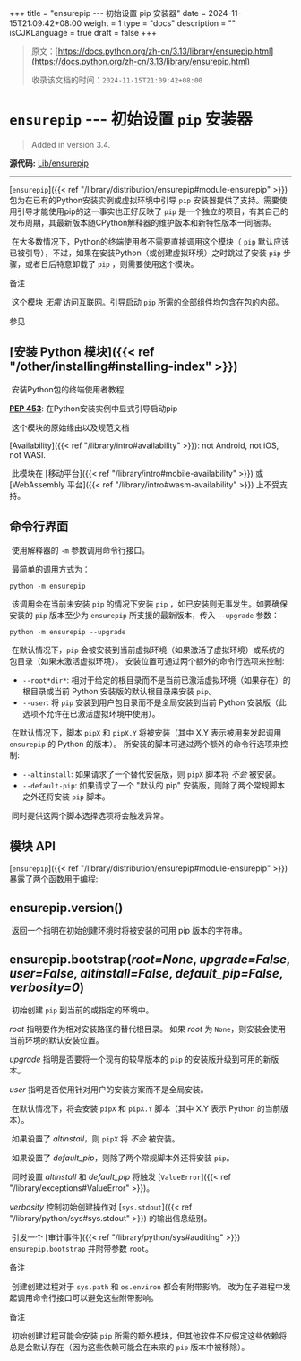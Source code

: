 +++
title = "ensurepip --- 初始设置 pip 安装器"
date = 2024-11-15T21:09:42+08:00
weight = 1
type = "docs"
description = ""
isCJKLanguage = true
draft = false
+++

> 原文：[https://docs.python.org/zh-cn/3.13/library/ensurepip.html](https://docs.python.org/zh-cn/3.13/library/ensurepip.html)
>
> 收录该文档的时间：`2024-11-15T21:09:42+08:00`

# `ensurepip` --- 初始设置 `pip` 安装器

> Added in version 3.4.
>

**源代码:** [Lib/ensurepip](https://github.com/python/cpython/tree/3.13/Lib/ensurepip)

------

[`ensurepip`]({{< ref "/library/distribution/ensurepip#module-ensurepip" >}}) 包为在已有的Python安装实例或虚拟环境中引导 `pip` 安装器提供了支持。需要使用引导才能使用pip的这一事实也正好反映了 `pip` 是一个独立的项目，有其自己的发布周期，其最新版本随CPython解释器的维护版本和新特性版本一同捆绑。

​	在大多数情况下，Python的终端使用者不需要直接调用这个模块（ `pip` 默认应该已被引导），不过，如果在安装Python（或创建虚拟环境）之时跳过了安装 `pip` 步骤，或者日后特意卸载了 `pip` ，则需要使用这个模块。

​备注
 

​	这个模块 *无需* 访问互联网。引导启动 `pip` 所需的全部组件均包含在包的内部。

​参见
## [安装 Python 模块]({{< ref "/other/installing#installing-index" >}})

​	安装Python包的终端使用者教程

[**PEP 453**](https://peps.python.org/pep-0453/): 在Python安装实例中显式引导启动pip

​	这个模块的原始缘由以及规范文档

[Availability]({{< ref "/library/intro#availability" >}}): not Android, not iOS, not WASI.

​	此模块在 [移动平台]({{< ref "/library/intro#mobile-availability" >}}) 或 [WebAssembly 平台]({{< ref "/library/intro#wasm-availability" >}}) 上不受支持。

## 命令行界面

​	使用解释器的 `-m` 参数调用命令行接口。

​	最简单的调用方式为：

```
python -m ensurepip
```

​	该调用会在当前未安装 `pip` 的情况下安装 `pip` ，如已安装则无事发生。如要确保安装的 `pip` 版本至少为 `ensurepip` 所支援的最新版本，传入 `--upgrade` 参数：

```
python -m ensurepip --upgrade
```

​	在默认情况下，`pip` 会被安装到当前虚拟环境（如果激活了虚拟环境）或系统的包目录（如果未激活虚拟环境）。 安装位置可通过两个额外的命令行选项来控制:

- `--root*dir*`: 相对于给定的根目录而不是当前已激活虚拟环境（如果存在）的根目录或当前 Python 安装版的默认根目录来安装 `pip`。
- `--user`: 将 `pip` 安装到用户包目录而不是全局安装到当前 Python 安装版（此选项不允许在已激活虚拟环境中使用）。

​	在默认情况下，脚本 `pipX` 和 `pipX.Y` 将被安装（其中 X.Y 表示被用来发起调用 `ensurepip` 的 Python 的版本）。 所安装的脚本可通过两个额外的命令行选项来控制:

- `--altinstall`: 如果请求了一个替代安装版，则 `pipX` 脚本将 *不会* 被安装。
- `--default-pip`: 如果请求了一个 "默认的 pip" 安装版，则除了两个常规脚本之外还将安装 `pip` 脚本。

​	同时提供这两个脚本选择选项将会触发异常。

## 模块 API

[`ensurepip`]({{< ref "/library/distribution/ensurepip#module-ensurepip" >}}) 暴露了两个函数用于编程:

## ensurepip.**version**()

​	返回一个指明在初始创建环境时将被安装的可用 pip 版本的字符串。

## ensurepip.**bootstrap**(*root=None*, *upgrade=False*, *user=False*, *altinstall=False*, *default_pip=False*, *verbosity=0*)

​	初始创建 `pip` 到当前的或指定的环境中。

*root* 指明要作为相对安装路径的替代根目录。 如果 *root* 为 `None`，则安装会使用当前环境的默认安装位置。

*upgrade* 指明是否要将一个现有的较早版本的 `pip` 的安装版升级到可用的新版本。

*user* 指明是否使用针对用户的安装方案而不是全局安装。

​	在默认情况下，将会安装 `pipX` 和 `pipX.Y` 脚本（其中 X.Y 表示 Python 的当前版本）。

​	如果设置了 *altinstall*，则 `pipX` 将 *不会* 被安装。

​	如果设置了 *default_pip*，则除了两个常规脚本外还将安装 `pip`。

​	同时设置 *altinstall* 和 *default_pip* 将触发 [`ValueError`]({{< ref "/library/exceptions#ValueError" >}})。

*verbosity* 控制初始创建操作对 [`sys.stdout`]({{< ref "/library/python/sys#sys.stdout" >}}) 的输出信息级别。

​	引发一个 [审计事件]({{< ref "/library/python/sys#auditing" >}}) `ensurepip.bootstrap` 并附带参数 `root`。

​备注
 

​	创建创建过程对于 `sys.path` 和 `os.environ` 都会有附带影响。 改为在子进程中发起调用命令行接口可以避免这些附带影响。

​备注
 

​	初始创建过程可能会安装 `pip` 所需的额外模块，但其他软件不应假定这些依赖将总是会默认存在（因为这些依赖可能会在未来的 `pip` 版本中被移除）。
